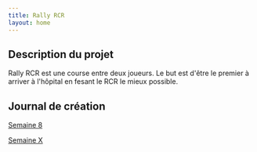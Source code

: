 ```yaml
---
title: Rally RCR
layout: home
---
```


## Description du projet

Rally RCR est une course entre deux joueurs. Le but est d'être le premier à arriver à l'hôpital en fesant le RCR le mieux possible.

## Journal de création

[Semaine 8](journaux/semaine8.md)

[Semaine X](journaux/semaineXX.md)